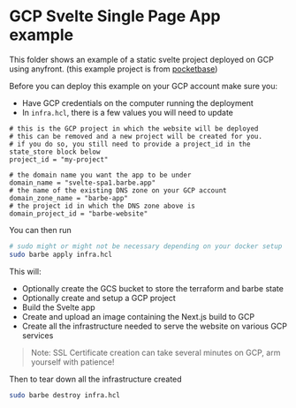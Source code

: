 # GCP Svelte Single Page App example

This folder shows an example of a static svelte project deployed on GCP using anyfront. (this example project is from [pocketbase](https://github.com/pocketbase/site))

Before you can deploy this example on your GCP account make sure you:
- Have GCP credentials on the computer running the deployment
- In `infra.hcl`, there is a few values you will need to update
```hcl
# this is the GCP project in which the website will be deployed
# this can be removed and a new project will be created for you.
# if you do so, you still need to provide a project_id in the state_store block below
project_id = "my-project"

# the domain name you want the app to be under
domain_name = "svelte-spa1.barbe.app"
# the name of the existing DNS zone on your GCP account
domain_zone_name = "barbe-app"
# the project id in which the DNS zone above is
domain_project_id = "barbe-website"
```

You can then run
```bash
# sudo might or might not be necessary depending on your docker setup
sudo barbe apply infra.hcl
```

This will:
- Optionally create the GCS bucket to store the terraform and barbe state
- Optionally create and setup a GCP project
- Build the Svelte app
- Create and upload an image containing the Next.js build to GCP
- Create all the infrastructure needed to serve the website on various GCP services

> Note: SSL Certificate creation can take several minutes on GCP, arm yourself with patience!

Then to tear down all the infrastructure created
```bash
sudo barbe destroy infra.hcl
```